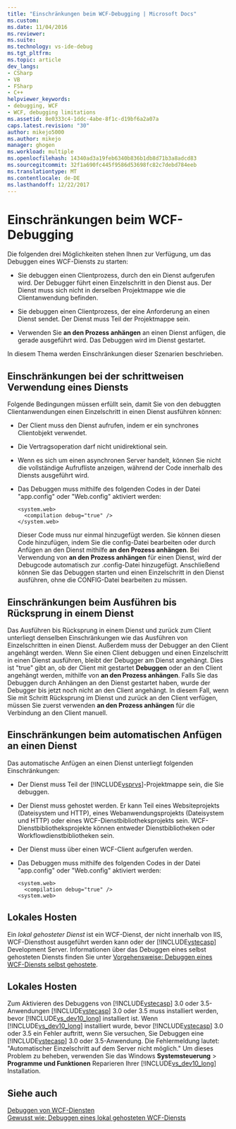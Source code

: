```yaml
---
title: "Einschränkungen beim WCF-Debugging | Microsoft Docs"
ms.custom: 
ms.date: 11/04/2016
ms.reviewer: 
ms.suite: 
ms.technology: vs-ide-debug
ms.tgt_pltfrm: 
ms.topic: article
dev_langs:
- CSharp
- VB
- FSharp
- C++
helpviewer_keywords:
- debugging, WCF
- WCF, debugging limitations
ms.assetid: 8e0333c4-1ddc-4abe-8f1c-d19bf6a2a07a
caps.latest.revision: "30"
author: mikejo5000
ms.author: mikejo
manager: ghogen
ms.workload: multiple
ms.openlocfilehash: 14340ad3a19feb6340b836b1db8d71b3a8adcd83
ms.sourcegitcommit: 32f1a690fc445f9586d53698fc82c7debd784eeb
ms.translationtype: MT
ms.contentlocale: de-DE
ms.lasthandoff: 12/22/2017
---
```

# <a name="limitations-on-wcf-debugging"></a>Einschränkungen beim WCF-Debugging
Die folgenden drei Möglichkeiten stehen Ihnen zur Verfügung, um das Debuggen eines WCF-Diensts zu starten:  
  
-   Sie debuggen einen Clientprozess, durch den ein Dienst aufgerufen wird. Der Debugger führt einen Einzelschritt in den Dienst aus. Der Dienst muss sich nicht in derselben Projektmappe wie die Clientanwendung befinden.  
  
-   Sie debuggen einen Clientprozess, der eine Anforderung an einen Dienst sendet. Der Dienst muss Teil der Projektmappe sein.  
  
-   Verwenden Sie **an den Prozess anhängen** an einen Dienst anfügen, die gerade ausgeführt wird. Das Debuggen wird im Dienst gestartet.  
  
 In diesem Thema werden Einschränkungen dieser Szenarien beschrieben.  
  
## <a name="limitations-on-stepping-into-a-service"></a>Einschränkungen bei der schrittweisen Verwendung eines Diensts  
 Folgende Bedingungen müssen erfüllt sein, damit Sie von den debuggten Clientanwendungen einen Einzelschritt in einen Dienst ausführen können:  
  
-   Der Client muss den Dienst aufrufen, indem er ein synchrones Clientobjekt verwendet.  
  
-   Die Vertragsoperation darf nicht unidirektional sein.  
  
-   Wenn es sich um einen asynchronen Server handelt, können Sie nicht die vollständige Aufrufliste anzeigen, während der Code innerhalb des Diensts ausgeführt wird.  
  
-   Das Debuggen muss mithilfe des folgenden Codes in der Datei "app.config" oder "Web.config" aktiviert werden:  
  
    ```  
    <system.web>  
      <compilation debug="true" />  
    </system.web>  
    ```  
  
     Dieser Code muss nur einmal hinzugefügt werden. Sie können diesen Code hinzufügen, indem Sie die config-Datei bearbeiten oder durch Anfügen an den Dienst mithilfe **an den Prozess anhängen**. Bei Verwendung von **an den Prozess anhängen** für einen Dienst, wird der Debugcode automatisch zur .config-Datei hinzugefügt. Anschließend können Sie das Debuggen starten und einen Einzelschritt in den Dienst ausführen, ohne die CONFIG-Datei bearbeiten zu müssen.  
  
## <a name="limitations-on-stepping-out-of-a-service"></a>Einschränkungen beim Ausführen bis Rücksprung in einem Dienst  
 Das Ausführen bis Rücksprung in einem Dienst und zurück zum Client unterliegt denselben Einschränkungen wie das Ausführen von Einzelschritten in einen Dienst. Außerdem muss der Debugger an den Client angehängt werden. Wenn Sie einen Client debuggen und einen Einzelschritt in einen Dienst ausführen, bleibt der Debugger am Dienst angehängt. Dies ist "true" gibt an, ob der Client mit gestartet **Debuggen** oder an den Client angehängt werden, mithilfe von **an den Prozess anhängen**. Falls Sie das Debuggen durch Anhängen an den Dienst gestartet haben, wurde der Debugger bis jetzt noch nicht an den Client angehängt. In diesem Fall, wenn Sie mit Schritt Rücksprung im Dienst und zurück an den Client verfügen, müssen Sie zuerst verwenden **an den Prozess anhängen** für die Verbindung an den Client manuell.  
  
## <a name="limitations-on-automatic-attach-to-a-service"></a>Einschränkungen beim automatischen Anfügen an einen Dienst  
 Das automatische Anfügen an einen Dienst unterliegt folgenden Einschränkungen:  
  
-   Der Dienst muss Teil der [!INCLUDE[vsprvs](../code-quality/includes/vsprvs_md.md)]-Projektmappe sein, die Sie debuggen.  
  
-   Der Dienst muss gehostet werden. Er kann Teil eines Websiteprojekts (Dateisystem und HTTP), eines Webanwendungsprojekts (Dateisystem und HTTP) oder eines WCF-Dienstbibliotheksprojekts sein. WCF-Dienstbibliotheksprojekte können entweder Dienstbibliotheken oder Workflowdienstbibliotheken sein.  
  
-   Der Dienst muss über einen WCF-Client aufgerufen werden.  
  
-   Das Debuggen muss mithilfe des folgenden Codes in der Datei "app.config" oder "Web.config" aktiviert werden:  
  
    ```  
    <system.web>  
      <compilation debug="true" />  
    <system.web>  
    ```  
  
## <a name="self-hosting"></a>Lokales Hosten  
 Ein *lokal gehosteter Dienst* ist ein WCF-Dienst, der nicht innerhalb von IIS, WCF-Diensthost ausgeführt werden kann oder der [!INCLUDE[vstecasp](../code-quality/includes/vstecasp_md.md)] Development Server. Informationen über das Debuggen eines selbst gehosteten Diensts finden Sie unter [Vorgehensweise: Debuggen eines WCF-Diensts selbst gehostete](../debugger/how-to-debug-a-self-hosted-wcf-service.md).  
  
## <a name="self-hosting"></a>Lokales Hosten  
 Zum Aktivieren des Debuggens von [!INCLUDE[vstecasp](../code-quality/includes/vstecasp_md.md)] 3.0 oder 3.5-Anwendungen [!INCLUDE[vstecasp](../code-quality/includes/vstecasp_md.md)] 3.0 oder 3.5 muss installiert werden, bevor [!INCLUDE[vs_dev10_long](../code-quality/includes/vs_dev10_long_md.md)] installiert ist. Wenn [!INCLUDE[vs_dev10_long](../code-quality/includes/vs_dev10_long_md.md)] installiert wurde, bevor [!INCLUDE[vstecasp](../code-quality/includes/vstecasp_md.md)] 3.0 oder 3.5 ein Fehler auftritt, wenn Sie versuchen, Sie Debuggen eine [!INCLUDE[vstecasp](../code-quality/includes/vstecasp_md.md)] 3.0 oder 3.5-Anwendung. Die Fehlermeldung lautet: "Automatischer Einzelschritt auf dem Server nicht möglich." Um dieses Problem zu beheben, verwenden Sie das Windows **Systemsteuerung** > **Programme und Funktionen** Reparieren Ihrer [!INCLUDE[vs_dev10_long](../code-quality/includes/vs_dev10_long_md.md)] Installation.  
  
## <a name="see-also"></a>Siehe auch  
 [Debuggen von WCF-Diensten](../debugger/debugging-wcf-services.md)   
 [Gewusst wie: Debuggen eines lokal gehosteten WCF-Diensts](../debugger/how-to-debug-a-self-hosted-wcf-service.md)